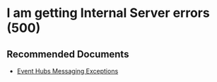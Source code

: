 <properties
    pageTitle="I am getting Internal Server errors (500)"
    description="I am getting Internal Server errors (500)"
    service="microsoft.eventhub"
    resource="namespaces"
    ms.author="jafernan"
    authors="jfggdl"
    displayOrder=""
    selfHelpType="generic"
    supportTopicIds="32689179"
    resourceTags=""
    productPesIds="16803"
    cloudEnvironments="public, Fairfax, usnat, ussec"
    articleId="EHoASH-internal-server-errors"
	ownershipId="AzureMessaging_Common"
/>

# I am getting Internal Server errors (500)

## **Recommended Documents**

* [Event Hubs Messaging Exceptions](https://docs.microsoft.com/azure/event-hubs/event-hubs-messaging-exceptions)
